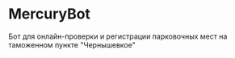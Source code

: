 # MercuryBot

Бот для онлайн-проверки и регистрации парковочных мест на таможенном пункте "Чернышевкое"
